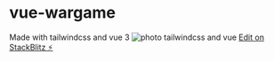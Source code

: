 # vue-wargame
Made with tailwindcss and vue 3
![photo tailwindcss and vue](https://miro.medium.com/max/700/1*3oX_9l-3hTUyKSux_IZpdw.jpeg)
[Edit on StackBlitz ⚡️](https://stackblitz.com/edit/vue-wargame)
